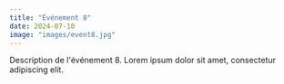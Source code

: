 ```yaml
---
title: "Événement 8"
date: 2024-07-10
image: "images/event8.jpg"
---
```

Description de l'événement 8.
Lorem ipsum dolor sit amet, consectetur adipiscing elit.
